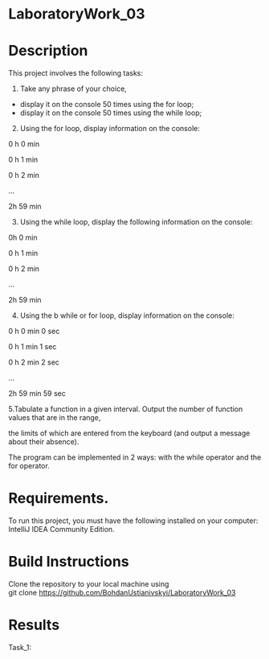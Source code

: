 # LaboratoryWork_03
# Description
This project involves the following tasks:
1. Take any phrase of your choice,
- display it on the console 50 times using the for loop;
- display it on the console 50 times using the while loop;

2. Using the for loop, display information on the console:

0 h 0 min

0 h 1 min

0 h 2 min

...

2h 59 min

3. Using the while loop, display the following information on the console:

0h 0 min

0 h 1 min

0 h 2 min

...

2h 59 min

4. Using the b while or for loop, display information on the console:
 
0 h 0 min 0 sec

0 h 1 min 1 sec

0 h 2 min 2 sec

...

2h 59 min 59 sec

5.Tabulate a function in a given interval. Output the number of function values that are in the range,

the limits of which are entered from the keyboard (and output a message about their absence).

The program can be implemented in 2 ways: with the while operator and the for operator.
# Requirements.
To run this project, you must have the following installed on your computer: IntelliJ IDEA Community Edition.

# Build Instructions
Clone the repository to your local machine using <br>
git clone https://github.com/BohdanUstianivskyi/LaboratoryWork_03

# Results

Task_1: <br>

